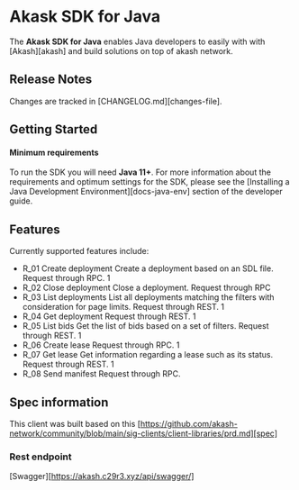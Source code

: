 # Akask SDK for Java

The **Akask SDK for Java** enables Java developers to easily with with [Akash][akash] and build solutions
on top of akash network.

## Release Notes ##

Changes are tracked in [CHANGELOG.md][changes-file].

## Getting Started

#### Minimum requirements ####

To run the SDK you will need **Java 11+**. For more information about the requirements and optimum
settings for the SDK, please see the [Installing a Java Development Environment][docs-java-env]
section of the developer guide.

## Features

Currently supported features include:

* R_01 Create deployment Create a deployment based on an SDL file. Request through RPC. 1
* R_02 Close deployment Close a deployment. Request through RPC
* R_03 List deployments List all deployments matching the filters with consideration for page limits. Request through
  REST. 1
* R_04 Get deployment Request through REST. 1
* R_05 List bids Get the list of bids based on a set of filters. Request through REST. 1
* R_06 Create lease Request through RPC. 1
* R_07 Get lease Get information regarding a lease such as its status. Request through REST. 1
* R_08 Send manifest Request through RPC.

## Spec information

This client was built based on
this [https://github.com/akash-network/community/blob/main/sig-clients/client-libraries/prd.md][spec]

### Rest endpoint
[Swagger][https://akash.c29r3.xyz/api/swagger/] 
